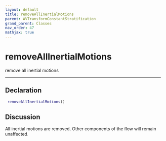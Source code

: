 ```yaml
---
layout: default
title: removeAllInertialMotions
parent: WVTransformConstantStratification
grand_parent: Classes
nav_order: 47
mathjax: true
---
```


#  removeAllInertialMotions

remove all inertial motions


---

## Declaration
```matlab
 removeAllInertialMotions()
```
## Discussion

  All inertial motions are removed. Other components of the flow will remain unaffected.
 
    
